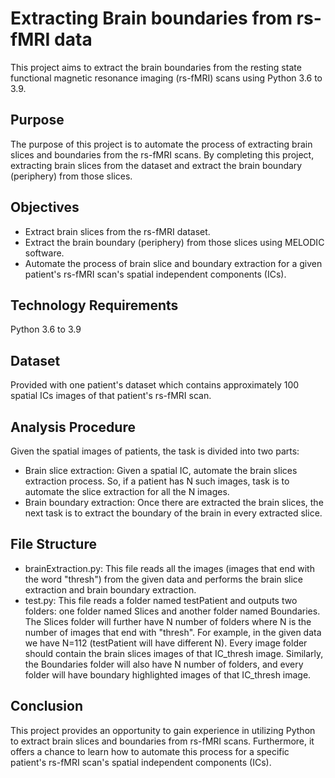 # Extracting Brain boundaries from rs-fMRI data
This project aims to extract the brain boundaries from the resting state functional magnetic resonance imaging (rs-fMRI) scans using Python 3.6 to 3.9.

## Purpose
The purpose of this project is to automate the process of extracting brain slices and boundaries from the rs-fMRI scans. By completing this project, extracting brain slices from the dataset and extract the brain boundary (periphery) from those slices.

## Objectives
- Extract brain slices from the rs-fMRI dataset.
- Extract the brain boundary (periphery) from those slices using MELODIC software.
- Automate the process of brain slice and boundary extraction for a given patient's rs-fMRI scan's spatial independent components (ICs).

## Technology Requirements
Python 3.6 to 3.9

## Dataset
Provided with one patient's dataset which contains approximately 100 spatial ICs images of that patient's rs-fMRI scan.

## Analysis Procedure
Given the spatial images of patients, the task is divided into two parts:

- Brain slice extraction: Given a spatial IC, automate the brain slices extraction process. So, if a patient has N such images, task is to automate the slice extraction for all the N images.
- Brain boundary extraction: Once there are extracted the brain slices, the next task is to extract the boundary of the brain in every extracted slice.

## File Structure
- brainExtraction.py: This file reads all the images (images that end with the word "thresh") from the given data and performs the brain slice extraction and brain boundary extraction.
- test.py: This file reads a folder named testPatient and outputs two folders: one folder named Slices and another folder named Boundaries. The Slices folder will further have N number of folders where N is the number of images that end with "thresh". For example, in the given data we have N=112 (testPatient will have different N). Every image folder should contain the brain slices images of that IC_thresh image. Similarly, the Boundaries folder will also have N number of folders, and every folder will have boundary highlighted images of that IC_thresh image.

## Conclusion
This project provides an opportunity to gain experience in utilizing Python to extract brain slices and boundaries from rs-fMRI scans. Furthermore, it offers a chance to learn how to automate this process for a specific patient's rs-fMRI scan's spatial independent components (ICs). 